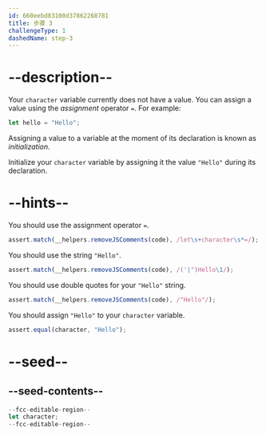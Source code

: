 ```yaml
---
id: 660eebd83100d37862268781
title: 步骤 3
challengeType: 1
dashedName: step-3
---
```


# --description--

Your `character` variable currently does not have a value. You can assign a value using the <dfn>assignment</dfn> operator `=`. For example:

```js
let hello = "Hello";
```

Assigning a value to a variable at the moment of its declaration is known as <dfn>initialization</dfn>.

Initialize your `character` variable by assigning it the value `"Hello"` during its declaration.

# --hints--

You should use the assignment operator `=`.

```js
assert.match(__helpers.removeJSComments(code), /let\s+character\s*=/);
```

You should use the string `"Hello"`.

```js
assert.match(__helpers.removeJSComments(code), /('|")Hello\1/);
```

You should use double quotes for your `"Hello"` string.

```js
assert.match(__helpers.removeJSComments(code), /"Hello"/);
```

You should assign `"Hello"` to your `character` variable.

```js
assert.equal(character, "Hello");
```

# --seed--

## --seed-contents--

```js
--fcc-editable-region--
let character;
--fcc-editable-region--
```
